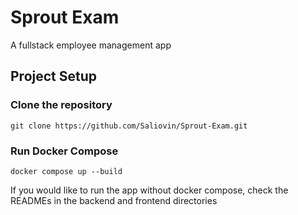 # Sprout Exam
A fullstack employee management app

## Project Setup

### Clone the repository

```
git clone https://github.com/Saliovin/Sprout-Exam.git
```

### Run Docker Compose

```
docker compose up --build
```

If you would like to run the app without docker compose, check the READMEs in the backend and frontend directories
